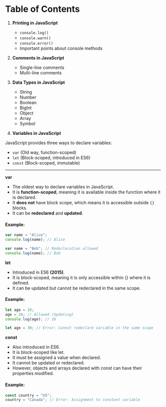 # Table of Contents  
1. **Printing in JavaScript**  
   - `console.log()`  
   - `console.warn()`  
   - `console.error()`  
   - Important points about console methods  

2. **Comments in JavaScript**  
   - Single-line comments  
   - Multi-line comments  

3. **Data Types in JavaScript**  
   - String  
   - Number  
   - Boolean  
   - BigInt  
   - Object  
   - Array  
   - Symbol  

 4. **Variables in JavaScript**  

JavaScript provides three ways to declare variables:  

- `var` (Old way, function-scoped)  
- `let` (Block-scoped, introduced in ES6)  
- `const` (Block-scoped, immutable) 

---

**var**  
- The oldest way to declare variables in JavaScript.  
- It is **function-scoped**, meaning it is available inside the function where it is declared.  
- It **does not** have block scope, which means it is accessible outside `{}` blocks.  
- It can be **redeclared** and **updated**.  

#### Example:  
```js
var name = "Alice";
console.log(name); // Alice

var name = "Bob"; // Redeclaration allowed
console.log(name); // Bob
```

**let**
- Introduced in ES6 **(2015)**.
- It is block-scoped, meaning it is only accessible within {} where it is defined.
- It can be updated but cannot be redeclared in the same scope.

#### Example:  
```js
let age = 28;
age = 26; // Allowed (Updating)
console.log(age); // 26

let age = 30; // Error: Cannot redeclare variable in the same scope
```
**const**

- Also introduced in ES6.
-  It is block-scoped like let.
-  It must be assigned a value when declared.
-  It cannot be updated or redeclared.
- However, objects and arrays declared with const can have their properties modified.

#### Example:  
```js
const country = "US";
country = "Canada"; // Error: Assignment to constant variable
```